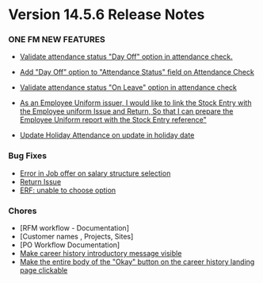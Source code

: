 # Version 14.5.6 Release Notes 

### ONE FM NEW FEATURES
- [Validate attendance status "Day Off" option in attendance check.](https://github.com/ONE-F-M/One-FM/pull/2758)
- [Add "Day Off" option to "Attendance Status" field on Attendance Check](https://github.com/ONE-F-M/One-FM/pull/2756)
- [Validate attendance status "On Leave" option in attendance check](https://github.com/ONE-F-M/One-FM/pull/2760)
- [As an Employee Uniform issuer, I would like to link the Stock Entry with the Employee uniform Issue and Return, So that I can prepare the Employee Uniform report with the Stock Entry reference"](https://github.com/ONE-F-M/One-FM/pull/2764)

- [Update Holiday Attendance on update in holiday date](https://github.com/ONE-F-M/One-FM/pull/2765)

### Bug Fixes
- [Error in Job offer on salary structure selection](https://github.com/ONE-F-M/One-FM/pull/2768)
- [Return Issue](https://github.com/ONE-F-M/One-FM/pull/2761)
- [ERF: unable to choose option](https://github.com/ONE-F-M/One-FM/pull/2767)


### Chores
- [RFM workflow - Documentation]
- [Customer names , Projects, Sites]
- [PO Workflow Documentation]
- [Make career history introductory message visible](https://github.com/ONE-F-M/One-FM/pull/2763)
- [Make the entire body of the "Okay" button on the career history landing page clickable](https://github.com/ONE-F-M/One-FM/pull/2763)
